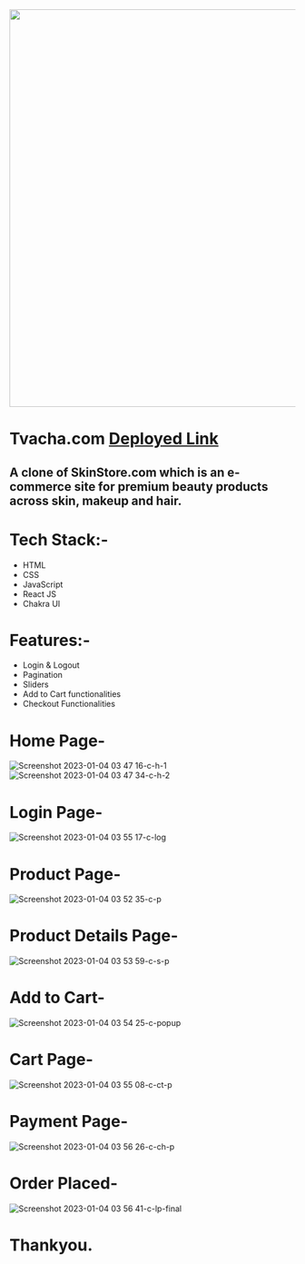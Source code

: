 <div  align="center">
<img src="https://i.ibb.co/tb29NvM/project-logo-1.png" width="700" align="center" />
</div>


# Tvacha.com [Deployed Link](https://miniature-skin-4850.vercel.app/)
## A clone of SkinStore.com which is an e-commerce site for premium beauty products across skin, makeup and hair.

# Tech  Stack:-
<ul>
  <li>HTML</li>
   <li>CSS</li>
   <li>JavaScript</li>
   <li>React JS</li>
   <li>Chakra UI</li>
</ul>

# Features:-
<ul>
  <li>Login & Logout</li>
   <li>Pagination</li>
   <li>Sliders</li>
   <li>Add to Cart functionalities</li>
   <li>Checkout Functionalities</li>
</ul>

# Home Page-
![Screenshot 2023-01-04 03 47 16-c-h-1](https://user-images.githubusercontent.com/110045725/210452340-73fb9fdc-3f09-4845-aeab-c200c1ff4fd1.png)
![Screenshot 2023-01-04 03 47 34-c-h-2](https://user-images.githubusercontent.com/110045725/210452357-ffdc16f6-3638-4f3b-9697-708b65fffbdc.png)

# Login Page-
![Screenshot 2023-01-04 03 55 17-c-log](https://user-images.githubusercontent.com/110045725/210452479-cc3ee204-6e87-41c0-a7d7-e59170dd3f42.png)

# Product Page-
![Screenshot 2023-01-04 03 52 35-c-p](https://user-images.githubusercontent.com/110045725/210452378-fb7b9806-77af-41cb-bc2f-3f0e830b222a.png)

# Product Details Page-
![Screenshot 2023-01-04 03 53 59-c-s-p](https://user-images.githubusercontent.com/110045725/210452421-a5d17daf-6917-4369-9368-848d898053ff.png)

# Add to Cart-
![Screenshot 2023-01-04 03 54 25-c-popup](https://user-images.githubusercontent.com/110045725/210452438-94345440-12dc-479f-90c9-73c064530ee1.png)

# Cart Page-
![Screenshot 2023-01-04 03 55 08-c-ct-p](https://user-images.githubusercontent.com/110045725/210452449-a0e76d5d-93bb-4667-a297-57320539c5e0.png)

# Payment Page-
![Screenshot 2023-01-04 03 56 26-c-ch-p](https://user-images.githubusercontent.com/110045725/210452491-d3e9ff5f-4184-4da4-802b-81082c824c97.png)

# Order Placed-
![Screenshot 2023-01-04 03 56 41-c-lp-final](https://user-images.githubusercontent.com/110045725/210452509-b8e56ab6-402f-4e89-81ac-6e3428de718a.png)

# Thankyou.




